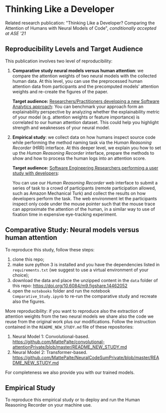 # Thinking Like a Developer

Related research publication:
"Thinking Like a Developer? Comparing the Attention of Humans with Neural Models of Code", *conditionally accepted at ASE '21*

## Reproducibility Levels and Target Audience
This publication involves two level of reproducibility:
1. **Comparative study neural models versus human attention**: we compare the attention weights of two neural models with the collected human data. At this level, you can use the preprocessed human attention data from participants and the precomputed models' attention weights and re-create the figures of the paper.

    **Target audience:** <u>Researchers/Practitioners developing a new Software Analytics approach</u>:
    You can benchmark your approach form an explainability perspective by analyzing whether the explainability metric of your model (e.g. attention weights or feature importance) is correlated to our human attention dataset. This could help you highlight strength and weaknesses of your neural model.

1. **Empirical study**: we collect data on how humans inspect source code while performing the method naming task via the *Human Reasoning Recorder* (HRR) interface. At this deeper level, we explain you how to set up the *Human Reasoning Recorder* interface, prepare the methods to show and how to process the human logs into an attention score.

    **Target audience:** <u>Software Engineering Researchers performing a user study with developers</u>:

    You can use our *Human Reasoning Recorder* web interface to submit a series of task to a crowd of participants (remote participation allowed, such as Amazon Mechanical Turk) and collect the results on how developers perform the task. The web environment let the participants inspect only code under the mouse pointer such that the mouse trace can approximate the attention of the human, in a similar way to use of fixation time in expensive eye-tracking experiment.


## Comparative Study: Neural models versus human attention

To reproduce this study, follow these steps:
1. clone this repo;
1. make sure python 3 is installed and you have the dependencies listed in `requirements.txt` (we suggest to use a virtual environment of your choice);
1. download the data and place the unzipped content in the `data` folder of this repo: https://doi.org/10.6084/m9.figshare.14462052
1. open the `notebooks` folder and run the notebook `Comparative_Study.ipynb` to re-run the comparative study and recreate also the figures.

More reproducibility: if you want to reproduce also the extraction of attention weights from the two neural models we share also the code we reuse from the original work plus our modifications. Follow the instruction contained in the `README_NEW_STUDY.md` file of these repositories:
1. Neural Model 1: Convolutional-based. https://github.com/MattePalte/convolutional-attentionPrivate/blob/master/README_NEW_STUDY.md
1. Neural Model 2: Transformer-based. https://github.com/MattePalte/NeuralCodeSumPrivate/blob/master/README_NEW_STUDY.md

For completeness we also provide you with our trained models.


## Empirical Study

To reproduce this empirical study or to deploy and run the Human Reasoning Recorder on your machine use.



